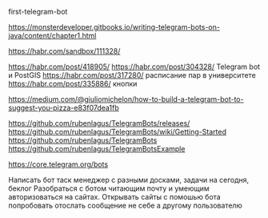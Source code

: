 first-telegram-bot

https://monsterdeveloper.gitbooks.io/writing-telegram-bots-on-java/content/chapter1.html


https://habr.com/sandbox/111328/

https://habr.com/post/418905/
https://habr.com/post/304328/ Telegram bot и PostGIS
https://habr.com/post/317280/ расписание пар в университете
https://habr.com/post/335886/ кнопки

https://medium.com/@giuliomichelon/how-to-build-a-telegram-bot-to-suggest-you-pizza-e83f07dea1fb


https://github.com/rubenlagus/TelegramBots/releases/
https://github.com/rubenlagus/TelegramBots/wiki/Getting-Started
https://github.com/rubenlagus/TelegramBots
https://github.com/rubenlagus/TelegramBotsExample

https://core.telegram.org/bots


Написать бот  таск менеджер с разными досками, задачи на сегодня, беклог
Разобраться с ботом читающим почту и умеющим авторизоваться на сайтах. Открывать сайты с помошью бота
попробовать отослать сообщение не себе а другому пользователю
